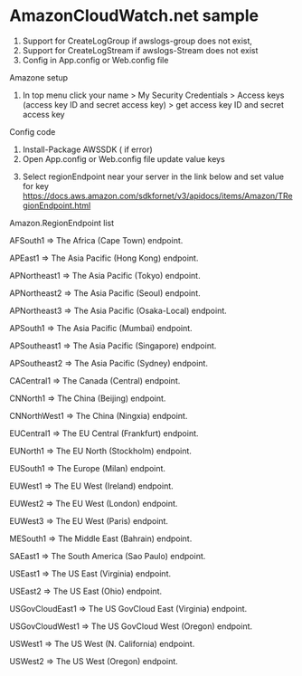 # AmazonCloudWatch.net sample
1) Support for CreateLogGroup if awslogs-group does not exist,
2) Support for CreateLogStream if awslogs-Stream does not exist
3) Config in App.config or Web.config file


Amazone setup
1) In top menu click your name > My Security Credentials > Access keys (access key ID and secret access key) > get access key ID and secret access key

Config code
1) Install-Package AWSSDK ( if error)
2) Open App.config or Web.config file
update value keys
  <add key="awsAccessKeyId" value="get in Amazone setup step 3 "/>
  <add key="awsSecretAccessKey" value="get in Amazone setup step 3"/>
  <add key="logGroupName" value="get in Amazone setup step 1"/>
  <add key="logStreamName" value="get in Amazone setup step 2"/>

3) Select regionEndpoint near your server in the link below and set value for key  <add key="regionEndpoint" value=""/>
   https://docs.aws.amazon.com/sdkfornet/v3/apidocs/items/Amazon/TRegionEndpoint.html
   
Amazon.RegionEndpoint list

AFSouth1 => The Africa (Cape Town) endpoint.

APEast1 => The Asia Pacific (Hong Kong) endpoint.

APNortheast1 => The Asia Pacific (Tokyo) endpoint.

APNortheast2 => The Asia Pacific (Seoul) endpoint.

APNortheast3 => The Asia Pacific (Osaka-Local) endpoint.

APSouth1 => The Asia Pacific (Mumbai) endpoint.

APSoutheast1 => The Asia Pacific (Singapore) endpoint.

APSoutheast2 => The Asia Pacific (Sydney) endpoint.

CACentral1 => The Canada (Central) endpoint.

CNNorth1 => The China (Beijing) endpoint.

CNNorthWest1 => The China (Ningxia) endpoint.

EUCentral1 => The EU Central (Frankfurt) endpoint.

EUNorth1 => The EU North (Stockholm) endpoint.

EUSouth1 => The Europe (Milan) endpoint.

EUWest1 => The EU West (Ireland) endpoint.

EUWest2 => The EU West (London) endpoint.

EUWest3 => The EU West (Paris) endpoint.

MESouth1 => The Middle East (Bahrain) endpoint.

SAEast1 => The South America (Sao Paulo) endpoint.

USEast1 => 	The US East (Virginia) endpoint.

USEast2 => The US East (Ohio) endpoint.

USGovCloudEast1 => The US GovCloud East (Virginia) endpoint.

USGovCloudWest1 => 	The US GovCloud West (Oregon) endpoint.

USWest1 => The US West (N. California) endpoint.

USWest2 => The US West (Oregon) endpoint.
   

